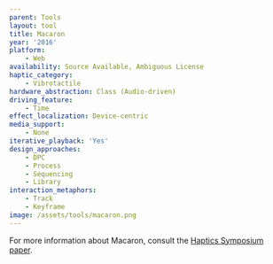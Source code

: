 ```yaml
---
parent: Tools
layout: tool
title: Macaron
year: '2016'
platform:
    - Web
availability: Source Available, Ambiguous License
haptic_category:
    - Vibrotactile
hardware_abstraction: Class (Audio-driven)
driving_feature:
    - Time
effect_localization: Device-centric
media_support:
    - None
iterative_playback: 'Yes'
design_approaches:
    - DPC
    - Process
    - Sequencing
    - Library
interaction_metaphors:
    - Track
    - Keyframe
image: /assets/tools/macaron.png
---
```

For more information about Macaron, consult the [Haptics Symposium paper](https://doi.org/10.1109/HAPTICS.2016.7463155).
